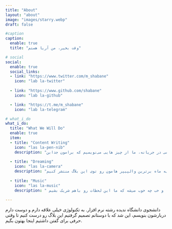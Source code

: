 ```yaml
---
title: "About"
layout: "about"
image: "images/starry.webp"
draft: false

#caption
caption:
  enable: true
  title: "وقت بخیر، من آریا هستم"

# social
social:
  enable: true
  social_links:
  - link: "https://www.twitter.com/m_shabane"
    icon: "lab la-twitter"
    
  - link: "https://www.github.com/shabane"
    icon: "lab la-github"

  - link: "https://t.me/m_shabane"
    icon: "lab la-telegram"

# what_i_do
what_i_do:
  title: "What We Will Do"
  enable: true
  item:
  - title: "Content Writing"
    icon: "las la-pen-nib"
    description: "اتفاقات مختلفی در جریانه، ما از چیز هایی می‌نویسیم که برامون جذابن"
    
  - title: "Dreaming"
    icon: "las la-camera"
    description: "یکی از ایده های من برای این بلاگ این است که هر یه ماه برترین والپیپر هامون رو توی این بلاگ منتشر کنیم"
    
  - title: "Music"
    icon: "las la-music"
    description: " موزیک گاهی آدم رو شاد، غمگین، هیجانی و یا گاهی پر انرژی می‌کند. و خب چه خوب می‌شه که ما این لحظات رو باهم شریک بشیم"
 
---
```

 دانشجوی دانشگاه ندیده رشته نرم افزار. به تکنولوژی خیلی علاقه دارم و دوست دارم دربارشون بنویسم، این شد که با دوستانم تصمیم 
گرفتیم این بلاگ رو درست کنیم تا وقتی حرفی برای گفتن داشتیم اینجا بهتون بگیم.
